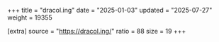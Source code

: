 +++
title = "dracol.ing"
date = "2025-01-03"
updated = "2025-07-27"
weight = 19355

[extra]
source = "https://dracol.ing/"
ratio = 88
size = 19
+++
